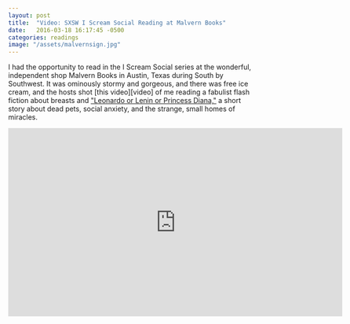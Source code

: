 ```yaml
---
layout: post
title:  "Video: SXSW I Scream Social Reading at Malvern Books"
date:   2016-03-18 16:17:45 -0500
categories: readings
image: "/assets/malvernsign.jpg"
---
```


I had the opportunity to read in the I Scream Social series at the wonderful, independent shop Malvern Books in Austin, Texas during South by Southwest. It was ominously stormy and gorgeous, and there was free ice cream, and the hosts shot [this video][video] of me reading a fabulist flash fiction about breasts and ["Leonardo or Lenin or Princess Diana,"][story] a short story about dead pets, social anxiety, and the strange, small homes of miracles.

<iframe width="681" height="383" src="https://www.youtube.com/embed/i4YlN7sMkag" frameborder="0" allowfullscreen></iframe>

[story]: http://www.smokelong.com/leonardo-or-lenin-or-princess-diana/
